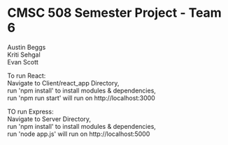 # CMSC 508 Semester Project - Team 6

Austin Beggs<br/>
Kriti Sehgal<br/>
Evan Scott<br/>

To run React: <br/>
Navigate to  Client/react_app Directory,<br/>
run 'npm install' to install modules & dependencies,<br/>
run 'npm run start' will run on http://localhost:3000<br/>

TO run Express: <br/>
Navigate to Server Directory,<br/>
run 'npm install' to install modules & dependencies,<br/>
run 'node app.js' will run on http://localhost:5000 <br/>
